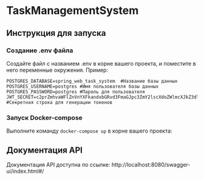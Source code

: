 # TaskManagementSystem
## Инструкция для запуска
### Создание .env файла
Создайте файл с названием .env в корне вашего проекта, и поместите в него переменные окружения. Пример:
```
POSTGRES_DATABASE=spring_web_task_system  #Название базы данных
POSTGRES_USERNAME=postgres #Имя пользователя базы данных
POSTGRES_PASSWORD=postgres #Пароль для пользователя
JWT_SECRET=c2prZmhvaWFlZnVnYXFkandxbGRvd3FmaGJpc3ZmY2lscXdoZWlmcXJkZ3dlZmJ3ZWhnZg #Секретная строка для генерации токенов
```

### Запуск Docker-compose
Выполните команду `docker-compose up` в корне вашего проекта:

## Документация API
Документация API доступна по ссылке: http://localhost:8080/swagger-ui/index.html#/
